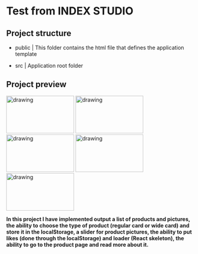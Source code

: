 # Test from INDEX STUDIO


## Project structure


- public | This folder contains the html file that defines the application template

- src | Application root folder


## Project preview

<img src="https://user-images.githubusercontent.com/99971966/236226909-c541ed46-c5db-4462-b03c-ec9e1923b95e.png" alt="drawing" width="180" height="100"/>
<img src="https://user-images.githubusercontent.com/99971966/236226924-b8433fd3-75f3-490d-a797-fc5962a9d135.png" alt="drawing" width="180" height="100"/>


<img src="https://user-images.githubusercontent.com/99971966/236226941-bb84da3a-48d9-4b3a-9e03-3a3e5974a2b4.png" alt="drawing" width="180" height="100"/>
<img src="https://user-images.githubusercontent.com/99971966/236226954-6ec95874-c994-46e4-adc1-f5505b6e52a2.png" alt="drawing" width="180" height="100"/>


<img src="https://user-images.githubusercontent.com/99971966/236226965-2bbc677b-2a90-4494-8b88-ec654277ef6d.png" alt="drawing" width="180" height="100"/>



**In this project I have implemented output a list of products and pictures,
 the ability to choose the type of product (regular card or wide card) and store it in the localStorage,
 a slider for product pictures,
 the ability to put likes (done through the localStorage) and loader (React skeleton),
 the ability to go to the product page and read more about it.**
